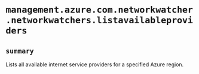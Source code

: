 # `management.azure.com.networkwatcher.networkwatchers.listavailableproviders`

## `summary`
Lists all available internet service providers for a specified Azure region.


